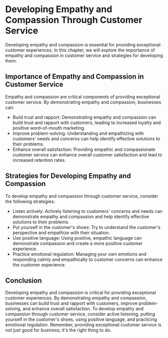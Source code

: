 Developing Empathy and Compassion Through Customer Service
============================================================================================================

Developing empathy and compassion is essential for providing exceptional customer experiences. In this chapter, we will explore the importance of empathy and compassion in customer service and strategies for developing them.

Importance of Empathy and Compassion in Customer Service
--------------------------------------------------------

Empathy and compassion are critical components of providing exceptional customer service. By demonstrating empathy and compassion, businesses can:

* Build trust and rapport: Demonstrating empathy and compassion can build trust and rapport with customers, leading to increased loyalty and positive word-of-mouth marketing.
* Improve problem-solving: Understanding and empathizing with customers' needs and concerns can help identify effective solutions to their problems.
* Enhance overall satisfaction: Providing empathic and compassionate customer service can enhance overall customer satisfaction and lead to increased retention rates.

Strategies for Developing Empathy and Compassion
------------------------------------------------

To develop empathy and compassion through customer service, consider the following strategies:

* Listen actively: Actively listening to customers' concerns and needs can demonstrate empathy and compassion and help identify effective solutions to their problems.
* Put yourself in the customer's shoes: Try to understand the customer's perspective and empathize with their situation.
* Use positive language: Using positive, empathic language can demonstrate compassion and create a more positive customer experience.
* Practice emotional regulation: Managing your own emotions and responding calmly and empathically to customer concerns can enhance the customer experience.

Conclusion
----------

Developing empathy and compassion is critical for providing exceptional customer experiences. By demonstrating empathy and compassion, businesses can build trust and rapport with customers, improve problem-solving, and enhance overall satisfaction. To develop empathy and compassion through customer service, consider active listening, putting yourself in the customer's shoes, using positive language, and practicing emotional regulation. Remember, providing exceptional customer service is not just good for business; it's the right thing to do.
